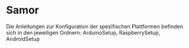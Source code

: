 # Samor

Die Anleitungen zur Konfiguration der spezifischen Plattformen befinden sich in den jeweiligen Ordnern: ArduinoSetup, RaspberrySetup, AndroidSetup
